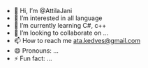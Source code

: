 - 👋 Hi, I’m @AttilaJani
- 👀 I’m interested in all language
- 🌱 I’m currently learning C#, c++
- 💞️ I’m looking to collaborate on ...
- 📫 How to reach me ata.kedves@gmail.com
- 😄 Pronouns: ...
- ⚡ Fun fact: ...

<!---
AttilaJani/AttilaJani is a ✨ special ✨ repository because its `README.md` (this file) appears on your GitHub profile.
You can click the Preview link to take a look at your changes.
--->
